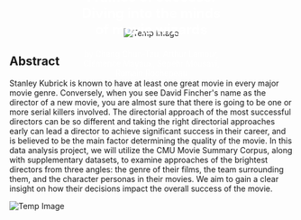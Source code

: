 <!-- Don't add layout -->

<div style="position: relative; text-align: center; margin-bottom: 20px;">
  <img src="https://i.postimg.cc/8cHW6gW4/magie-noire-menace.jpg" alt="Temp Image">
  <div style="position: absolute; top: 50%; left: 50%; transform: translate(-50%, -50%); text-align: center; color: white;">
    <div style="font-size: 24px; font-weight: bold;">Frames of success: Diving into the minds of movie wizards</div>
    <div style="font-size: 14px; margin-top: 20px">by Chang Chun-Tzu, Arthur Lamour, Clémence Mayaux, Sepehr Mousavi, Romain Rochepeau</div>
  </div>
</div>

## **Abstract**

Stanley Kubrick is known to have at least one great movie in every major movie genre. Conversely, when you see David Fincher's name as the director of a new movie, you are almost sure that there is going to be one or more serial killers involved. The directorial approach of the most successful directors can be so different and taking the right directorial approaches early can lead a director to achieve significant success in their career, and is believed to be the main factor determining the quality of the movie. In this data analysis project, we will utilize the CMU Movie Summary Corpus, along with supplementary datasets, to examine approaches of the brightest directors from three angles: the genre of their films, the team surrounding them, and the character personas in their movies. We aim to gain a clear insight on how their decisions impact the overall success of the movie.

![Temp Image](https://i.postimg.cc/L8ZnDTVR/image-2023-12-11-214623541.png)

